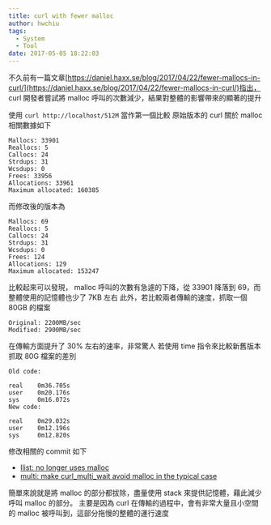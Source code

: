 ```yaml
---
title: curl with fewer malloc
author: hwchiu
tags:
  - System
  - Tool
date: 2017-05-05 18:22:03
---
```

不久前有一篇文章[https://daniel.haxx.se/blog/2017/04/22/fewer-mallocs-in-curl/](https://daniel.haxx.se/blog/2017/04/22/fewer-mallocs-in-curl/)指出， curl 開發者嘗試將 malloc 呼叫的次數減少，結果對整體的影響帶來的顯著的提升

使用 `curl http://localhost/512M` 當作第一個比較
原始版本的 curl 關於 malloc 相關數據如下
```
Mallocs: 33901
Reallocs: 5
Callocs: 24
Strdups: 31
Wcsdups: 0
Frees: 33956
Allocations: 33961
Maximum allocated: 160385
```
而修改後的版本為
```
Mallocs: 69
Reallocs: 5
Callocs: 24
Strdups: 31
Wcsdups: 0
Frees: 124
Allocations: 129
Maximum allocated: 153247
```

<!--more-->

比較起來可以發現， malloc 呼叫的次數有急遽的下降，從 33901 降落到 69，而整體使用的記憶體也少了 7KB 左右
此外，若比較兩者傳輸的速度，抓取一個 80GB 的檔案
```
Original: 2200MB/sec
Modified: 2900MB/sec
```
在傳輸方面提升了 30% 左右的速率，非常驚人
若使用 time 指令來比較新舊版本抓取 80G 檔案的差別
```
Old code:

real    0m36.705s
user    0m20.176s
sys     0m16.072s
New code:

real    0m29.032s
user    0m12.196s
sys     0m12.820s
```

修改相關的 commit 如下
- [llist: no longer uses malloc](https://github.com/curl/curl/commit/cbae73e1dd95946597ea74ccb580c30f78e3fa73)
- [multi: make curl_multi_wait avoid malloc in the typical case](https://github.com/curl/curl/commit/5f1163517e1597339d)

簡單來說就是將 malloc 的部分都拔除，盡量使用 stack 來提供記憶體，藉此減少呼叫 malloc 的部分。
主要是因為 curl 在傳輸的過程中，會有非常大量且小空間的 malloc 被呼叫到，這部分拖慢的整體的運行速度
